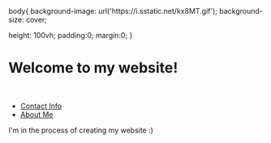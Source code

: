 <head>
  body{
    background-image: url('https://i.sstatic.net/kx8MT.gif');
    background-size: cover;
    
    
    
   height: 100vh;
  padding:0;
   margin:0;
}
</head>
<body>
  <h1><strong>Welcome to my website!</strong></h1>
  <br />
  <ul>
    <li><a href="./contact.html">Contact Info</a></li>
    <li><a href="./aboutme.html">About Me</a></li>
  </ul>
  <p>I'm in the process of creating my website :)</p>
</body>

